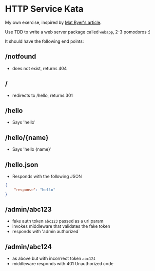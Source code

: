 # HTTP Service Kata

My own exercise, inspired by [Mat Ryer's article](https://medium.com/statuscode/how-i-write-go-http-services-after-seven-years-37c208122831).

Use TDD to write a web server package called `webapp`, 2-3 pomodoros :)

It should have the following end points:

## /notfound

* does not exist, returns 404

## /

* redirects to /hello, returns 301

## /hello

* Says 'hello'

## /hello/{name}

* Says 'hello {name}'

## /hello.json

* Responds with the following JSON

```json
{
    "response": "hello"
}
```

## /admin/abc123

* fake auth token `abc123` passed as a url param
* invokes middleware that validates the fake token
* responds with 'admin authorized`

## /admin/abc124

* as above but with incorrrect token `abc124`
* middleware responds with 401 Unauthorized code

